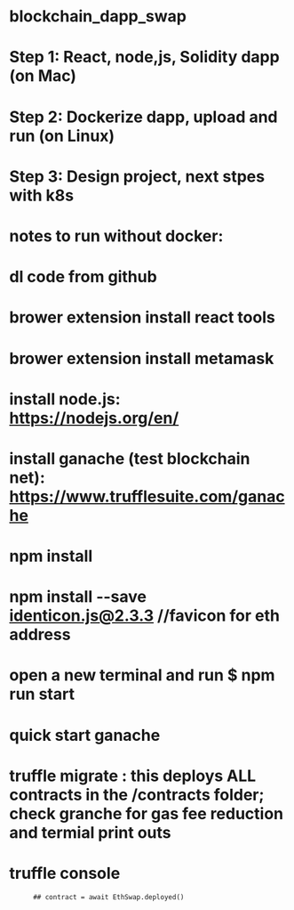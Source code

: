 # blockchain_dapp_swap
# Step 1: React, node,js, Solidity dapp (on Mac)
# Step 2: Dockerize dapp, upload and run (on Linux)
# Step 3: Design project, next stpes with k8s 


# notes to run without docker:
  # dl code from github
  # brower extension install react tools
  # brower extension install metamask
  # install node.js: https://nodejs.org/en/
  # install ganache (test blockchain net): https://www.trufflesuite.com/ganache 
  # npm install
  # npm install --save identicon.js@2.3.3  //favicon for eth address 
  # open a new terminal and run    $ npm run start
  # quick start ganache

  # truffle migrate : this deploys ALL contracts in the /contracts folder; check granche for gas  fee reduction and termial print outs 
  # truffle console 
          ## contract = await EthSwap.deployed()
